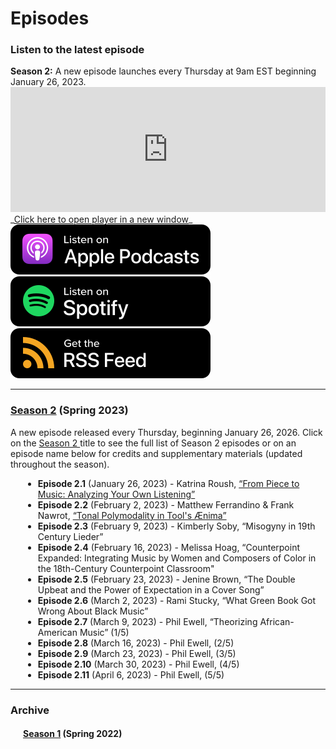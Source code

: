 <div class="hero-image" style="background-image: url('../images/pexels-jessica-lewis-583843.jpg');" alt="Iphone and Headphones. Photo by Jessica Lewis">
  <div class="hero-text" style="left:20%;">
    <h1>Episodes</h1>
  </div>
</div>

### Listen to the latest episode

<div class="announce">
<strong>Season 2:</strong> A new episode launches every Thursday at 9am EST beginning January 26, 2023.
</div>

<iframe style="width: 100%; height:200px; border:none;" frameborder="no" scrolling="no" seamless src="https://player.captivate.fm/show/d9c88032-2609-4757-82c7-860198cb482f/"></iframe>
_<a href="https://player.captivate.fm/show/d9c88032-2609-4757-82c7-860198cb482f/" target="_blank">Click here to open player in a new window</a>_
<div class="subscribemini">
<a href="https://podcasts.apple.com/us/podcast/smt-pod/id1570119752" target="_blank"><img class="podimage" src="/images/ApplePodcasts.svg" alt="Listen on Apple Podcasts"/></a>
<a href="https://open.spotify.com/show/04BPdqjp732Z1zEvyKXWO3?go=1&utm_source=embed_v3&t=0" target="_blank"><img class="podimage" src="/images/Spotify.svg" alt="Listen on Spotify"/></a>
<a href="https://feeds.captivate.fm/smt-pod/" target="_blank"><img class="podimage" src="/images/RSSFeed.svg" alt="Get the RSS"/></a>
</div>
<hr>

<h3><a href="season02">Season 2</a> (Spring 2023)</h3>
A new episode released every Thursday, beginning January 26, 2026. Click on the <a href="season02">Season 2 </a> title to see the full list of Season 2 episodes or on an episode name below for credits and supplementary materials (updated throughout the season).

<div style="margin-left:20px;">
<ul><li><b>Episode 2.1</b> (January 26, 2023) - Katrina Roush, <a href="season02#e2.1">“From Piece to Music: Analyzing Your Own Listening”</a></li>
<li><b>Episode 2.2</b> (February 2, 2023) - Matthew Ferrandino & Frank Nawrot, <a href="season02#e2.2">“Tonal Polymodality in Tool's Ænima” </a></li>
<li><b>Episode 2.3</b> (February 9, 2023) - Kimberly Soby, “Misogyny in 19th Century Lieder”</li>
<li><b>Episode 2.4</b> (February 16, 2023) - Melissa Hoag, “Counterpoint Expanded: Integrating Music by Women and Composers of Color in the 18th-Century Counterpoint Classroom"</li>
<li><b>Episode 2.5</b> (February 23, 2023) - Jenine Brown, “The Double Upbeat and the Power of Expectation in a Cover Song”</li>
<li><b>Episode 2.6</b> (March 2, 2023) - Rami Stucky, “What Green Book Got Wrong About Black Music”</li>
<li><b>Episode 2.7</b> (March 9, 2023) - Phil Ewell, “Theorizing African-American Music” (1/5)</li>
<li><b>Episode 2.8</b> (March 16, 2023) - Phil Ewell, (2/5)</li>
<li><b>Episode 2.9</b> (March 23, 2023) - Phil Ewell, (3/5)</li>
<li><b>Episode 2.10</b> (March 30, 2023) - Phil Ewell, (4/5)</li>
<li><b>Episode 2.11</b> (April 6, 2023) - Phil Ewell, (5/5)</li>
</ul>
</div>
<hr/>
<h3>Archive</h3>
<div style="margin-left:20px;" id="archive">
<h4><a href="season01">Season 1</a> (Spring 2022)</h4>
</div>
